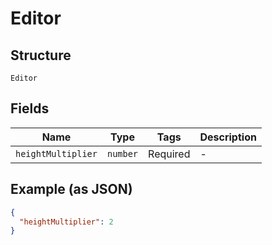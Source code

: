 
# Editor

## Structure

`Editor`

## Fields

| Name | Type | Tags | Description |
|  --- | --- | --- | --- |
| `heightMultiplier` | `number` | Required | - |

## Example (as JSON)

```json
{
  "heightMultiplier": 2
}
```

